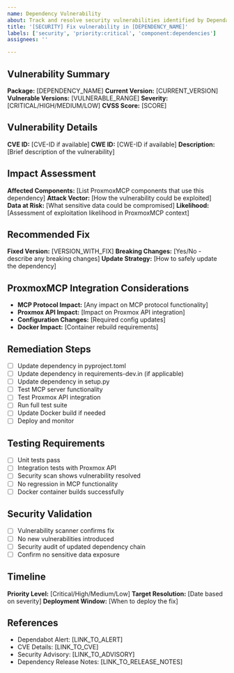 ```yaml
---
name: Dependency Vulnerability
about: Track and resolve security vulnerabilities identified by Dependabot
title: '[SECURITY] Fix vulnerability in [DEPENDENCY_NAME]'
labels: ['security', 'priority:critical', 'component:dependencies']
assignees: ''

---
```


## Vulnerability Summary

**Package:** [DEPENDENCY_NAME]
**Current Version:** [CURRENT_VERSION]
**Vulnerable Versions:** [VULNERABLE_RANGE]
**Severity:** [CRITICAL/HIGH/MEDIUM/LOW]
**CVSS Score:** [SCORE]

## Vulnerability Details

**CVE ID:** [CVE-ID if available]
**CWE ID:** [CWE-ID if available]
**Description:** [Brief description of the vulnerability]

## Impact Assessment

**Affected Components:** [List ProxmoxMCP components that use this dependency]
**Attack Vector:** [How the vulnerability could be exploited]
**Data at Risk:** [What sensitive data could be compromised]
**Likelihood:** [Assessment of exploitation likelihood in ProxmoxMCP context]

## Recommended Fix

**Fixed Version:** [VERSION_WITH_FIX]
**Breaking Changes:** [Yes/No - describe any breaking changes]
**Update Strategy:** [How to safely update the dependency]

## ProxmoxMCP Integration Considerations

- **MCP Protocol Impact:** [Any impact on MCP protocol functionality]
- **Proxmox API Impact:** [Impact on Proxmox API integration]
- **Configuration Changes:** [Required config updates]
- **Docker Impact:** [Container rebuild requirements]

## Remediation Steps

- [ ] Update dependency in pyproject.toml
- [ ] Update dependency in requirements-dev.in (if applicable)
- [ ] Update dependency in setup.py
- [ ] Test MCP server functionality
- [ ] Test Proxmox API integration
- [ ] Run full test suite
- [ ] Update Docker build if needed
- [ ] Deploy and monitor

## Testing Requirements

- [ ] Unit tests pass
- [ ] Integration tests with Proxmox API
- [ ] Security scan shows vulnerability resolved
- [ ] No regression in MCP functionality
- [ ] Docker container builds successfully

## Security Validation

- [ ] Vulnerability scanner confirms fix
- [ ] No new vulnerabilities introduced
- [ ] Security audit of updated dependency chain
- [ ] Confirm no sensitive data exposure

## Timeline

**Priority Level:** [Critical/High/Medium/Low]
**Target Resolution:** [Date based on severity]
**Deployment Window:** [When to deploy the fix]

## References

- Dependabot Alert: [LINK_TO_ALERT]
- CVE Details: [LINK_TO_CVE]
- Security Advisory: [LINK_TO_ADVISORY]
- Dependency Release Notes: [LINK_TO_RELEASE_NOTES]
